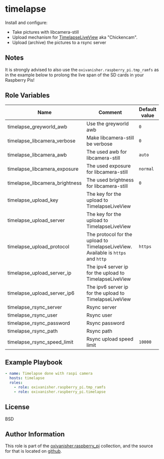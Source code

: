 timelapse
=========

Install and configure:
* Take pictures with libcamera-still
* Upload mechanism for [TimelapseLiveView](https://github.com/oxivanisher/TimelapseLiveView) aka "Chickencam".
* Upload (archive) the pictures to a rsync server

Notes
-----

It is strongly advised to also use the `oxivanisher.raspberry_pi.tmp_ramfs` as in the example below to prolong the live span of the SD cards in your Raspberry Pis!

Role Variables
--------------

| Name          | Comment                              | Default value |
|---------------|--------------------------------------|---------------|
| timelapse_greyworld_awb | Use the greyworld awb | `0`          |
| timelapse_libcamera_verbose | Make libcamera-still be verbose  | `0`          |
| timelapse_libcamera_awb | The used awb for libcamera-still | `auto`          |
| timelapse_libcamera_exposure | The used exposure for libcamera-still | `normal`          |
| timelapse_libcamera_brightness | The used brightness for libcamera-still | `0`          |
| timelapse_upload_key | The key for the upload to TimelapseLiveView |       |
| timelapse_upload_server | The key for the upload to TimelapseLiveView |           |
| timelapse_upload_protocol | The protocol for the upload to TimelapseLiveView. Available is `https` and `http` | `https`          |
| timelapse_upload_server_ip | The ipv4 server ip for the upload to TimelapseLiveView |           |
| timelapse_upload_server_ip6 | The ipv6 server ip for the upload to TimelapseLiveView |           |
| timelapse_rsync_server | Rsync server |           |
| timelapse_rsync_user | Rsync user |           |
| timelapse_rsync_password | Rsync password |           |
| timelapse_rsync_path | Rsync path |           |
| timelapse_rsync_speed_limit  | Rsync upload speed limit    | `10000`          |

Example Playbook
----------------

```yaml
- name: Timelapse done with raspi camera
  hosts: timelapse
  roles:
    - role: oxivanisher.raspberry_pi.tmp_ramfs
    - role: oxivanisher.raspberry_pi.timelapse
```

License
-------

BSD

Author Information
------------------

This role is part of the [oxivanisher.raspberry_pi](https://galaxy.ansible.com/ui/repo/published/oxivanisher/raspberry_pi/) collection, and the source for that is located on [github](https://github.com/oxivanisher/collection-raspberry_pi).
